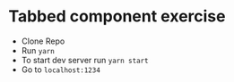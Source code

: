 # Tabbed component exercise

* Clone Repo
* Run `yarn`
* To start dev server run `yarn start`
* Go to `localhost:1234`